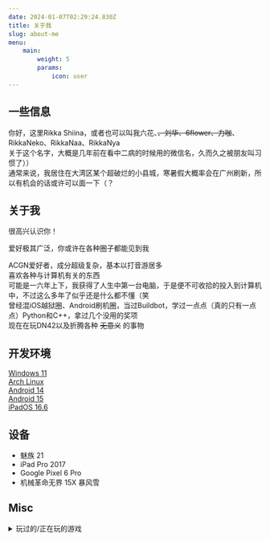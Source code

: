 ```yaml
---
date: 2024-01-07T02:29:24.830Z
title: 关于我
slug: about-me
menu:
    main:
        weight: 5
        params: 
            icon: user
---
```


## 一些信息
你好，这里Rikka Shiina，或者也可以叫我六花、~~、刘华、6flower、力咖~~、RikkaNeko、RikkaNaa、RikkaNya  
关于这个名字，大概是几年前在看中二病的时候用的微信名，久而久之被朋友叫习惯了））  
通常来说，我居住在大湾区某个超破烂的小县城，寒暑假大概率会在广州刷新，所以有机会的话或许可以面一下（？  

## 关于我

很高兴认识你！  
  
爱好极其广泛，你或许在各种圈子都能见到我  
  
ACGN爱好者，成分超级复杂，基本以打音游居多  
喜欢各种与计算机有关的东西  
可能是一六年上下，我获得了人生中第一台电脑，于是便不可收拾的投入到计算机中，不过这么多年了似乎还是什么都不懂（笑  
曾经混iOS越狱圈、Android刷机圈，当过Buildbot，学过一点点（真的只有一点点）Python和C++，拿过几个没用的奖项  
现在在玩DN42以及折腾各种 ~~无意义~~ 的事物  

## 开发环境
[Windows 11](https://www.microsoft.com/zh-cn/software-download/windows11)  
[Arch Linux](https://archlinux.org/)  
[Android 14](https://www.android.com/android-14/)  
[Android 15](https://www.android.com/android-15/)  
[iPadOS 16.6](https://support.apple.com/zh-cn/108050)

## 设备
- 魅族 21  
- iPad Pro 2017  
- Google Pixel 6 Pro  
- 机械革命无界 15X 暴风雪

## Misc
<details>  
<summary>玩过的/正在玩的游戏</summary>  

**Chunithm**  
Luminous  
![Luminous](Luminous.webp)   
国服  
![国服](Chunithm.webp)  

**maimai DX**  
国服  
![国服](maimai.webp)  
**Phigros**  

RKS: 15.00  

**Project Sekai**  
台服 ID: 7141744334939904769  

**1999**  
ID: 100970308  

**Minecraft**  
Java Edition: RikkaNaa  
BakaXL: Rikkawa#5148  

**明日方舟**  
忘记了

</details>
